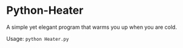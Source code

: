 # Python-Heater
A simple yet elegant program that warms you up when you are cold.

Usage: `python Heater.py` 
